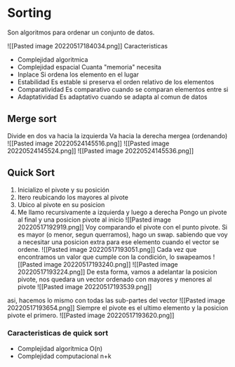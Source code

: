 # Sorting
Son algoritmos para ordenar un conjunto de datos.

![[Pasted image 20220517184034.png]]
Caracteristicas
- Complejidad algoritmica
- Complejidad espacial
	Cuanta "memoria" necesita
- Inplace
	Si ordena los elemento en el lugar
- Estabilidad
	Es estable si preserva el orden relativo de los elementos
- Comparatividad
	Es comparativo cuando se comparan elementos entre si
- Adaptatividad
	Es adaptativo cuando se adapta al comun de datos
## Merge sort
Divide en dos 
va hacia la izquierda
Va hacia la derecha
mergea (ordenando)
![[Pasted image 20220524145516.png]]
![[Pasted image 20220524145524.png]]
![[Pasted image 20220524145536.png]]

## Quick Sort
1. Inicializo el pivote y su posición
2. Itero reubicando los mayores al pivote
3. Ubico al pivote en su posicion
4. Me llamo recursivamente a izquierda y luego a derecha
Pongo un pivote al final y una posicion pivote al inicio
![[Pasted image 20220517192919.png]]
Voy comparando el pivote con el punto pivote. Si es mayor (o menor, segun querramos), hago un swap. sabiendo que voy a necesitar una posicion extra para ese elemento cuando el vector se ordene.
![[Pasted image 20220517193051.png]]
Cada vez que encontramos un valor que cumple con la condición, lo swapeamos
![[Pasted image 20220517193240.png]]
![[Pasted image 20220517193224.png]]
 De esta forma, vamos a adelantar la posicion pivote, nos quedara un vector ordenado con mayores y menores al pivote 
 ![[Pasted image 20220517193539.png]]

asi, hacemos lo mismo con todas las sub-partes del vector
![[Pasted image 20220517193654.png]]
Siempre el pivote es el ultimo elemento y la posicion pivote el primero.
![[Pasted image 20220517193620.png]]

### Caracteristicas de quick sort
- Complejidad algorítmica
	O(n)
- Complejidad computacional
	n+k